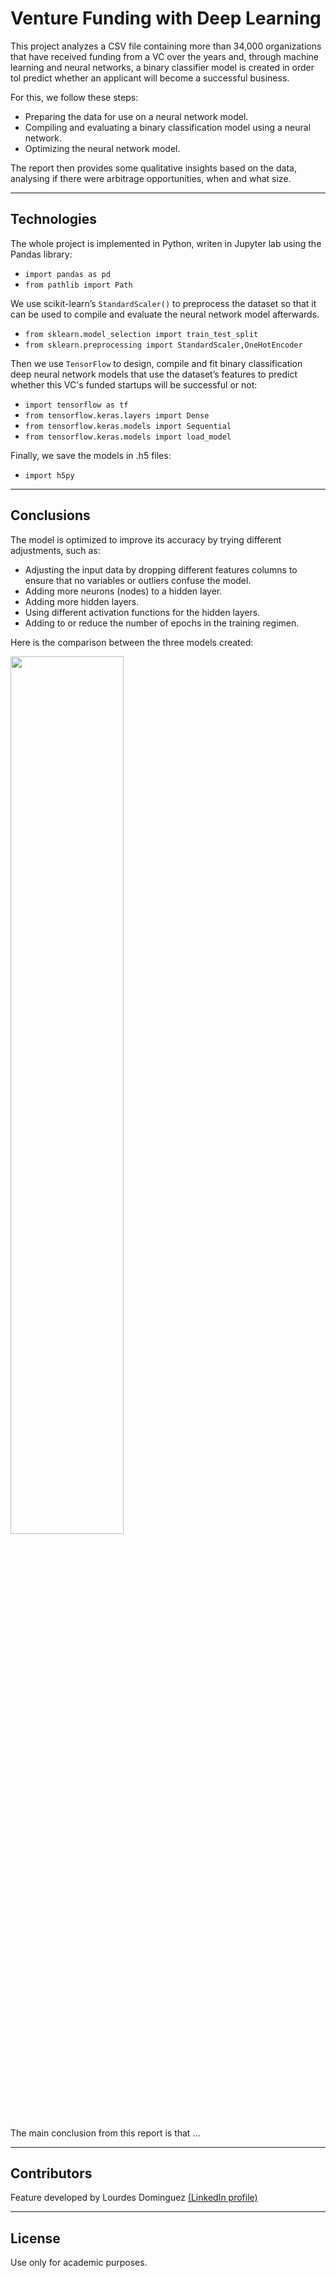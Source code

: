 # Venture Funding with Deep Learning

This project analyzes a CSV file containing more than 34,000 organizations that have received funding from a VC over the years and, through machine learning and neural networks, a binary classifier model is created in order tol predict whether an applicant will become a successful business.

For this, we follow these steps:

* Preparing the data for use on a neural network model.
* Compiling and evaluating a binary classification model using a neural network.
* Optimizing the neural network model.

The report then provides some qualitative insights based on the data, analysing if there were arbitrage opportunities, when and what size.

---

## Technologies

The whole project is implemented in Python, writen in Jupyter lab using the Pandas library: 

* ```import pandas as pd```
* ```from pathlib import Path```

We use scikit-learn’s `StandardScaler()` to preprocess the dataset so that it can be used to compile and evaluate the neural network model afterwards.

* ```from sklearn.model_selection import train_test_split```
* ```from sklearn.preprocessing import StandardScaler,OneHotEncoder```

Then we use ```TensorFlow``` to design, compile and fit binary classification deep neural network models that use the dataset’s features to predict whether this VC's funded startups will be successful or not:

* ```import tensorflow as tf```
* ```from tensorflow.keras.layers import Dense```
* ```from tensorflow.keras.models import Sequential```
* ```from tensorflow.keras.models import load_model```

Finally, we save the models in .h5 files:

* ```import h5py```

---

## Conclusions

The model is optimized to improve its accuracy by trying different adjustments, such as:

* Adjusting the input data by dropping different features columns to ensure that no variables or outliers confuse the model.
* Adding more neurons (nodes) to a hidden layer.
* Adding more hidden layers.
* Using different activation functions for the hidden layers.
* Adding to or reduce the number of epochs in the training regimen.


Here is the comparison between the three models created:

<img src="Images/...png" height=60% width=60%>


The main conclusion from this report is that ...

---

## Contributors

Feature developed by Lourdes Dominguez [(LinkedIn profile)](https://www.linkedin.com/in/lourdes-dominguez-bengoa-12333044/)

---

## License

Use only for academic purposes.